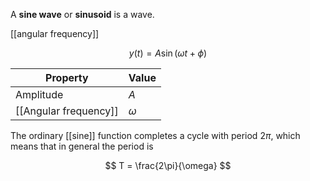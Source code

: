 A **sine wave** or **sinusoid** is a wave. 


[[angular frequency]]

$$
y(t) = A \sin(\omega t + \phi)
$$

|Property|Value|
|--------|-----|
|Amplitude|$A$|
|[[Angular frequency]]|$\omega$|

The ordinary [[sine]] function completes a cycle with period $2\pi$, which means that in general the period is

$$
T = \frac{2\pi}{\omega}
$$